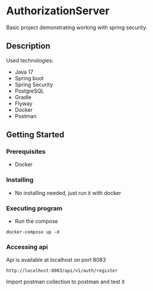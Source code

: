 # AuthorizationServer

Basic project demonstrating working with spring security.

## Description

Used technologies:
* Java 17
* Spring boot
* Spring Security
* PostgreSQL
* Gradle
* Flyway
* Docker
* Postman

## Getting Started

### Prerequisites

* Docker

### Installing

* No installing needed, just run it with docker

### Executing program

* Run the compose
```
docker-compose up -d
```
### Accessing api

Api is available at localhost on port 8083 
```
http://localhost:8083/api/v1/auth/register
```
Import postman collection to postman and test it

